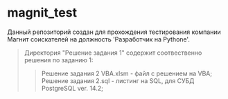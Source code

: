 # magnit_test
Данный репозиторий создан для прохождения тестирования компании Магнит соискателей на должность 'Разработчик на Pythone'.
>Директория "Решение задания 1" содержит соотвественно решения по заданию 1:
>>Решение задания 2 VBA.xlsm - файл с решением на VBA;
>>Решение задания 2.sql - листинг на SQL, для СУБД PostgreSQL ver. 14.2;

